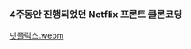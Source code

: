 ### 4주동안 진행되었던 Netflix 프론트 클론코딩

[넷플릭스.webm](https://user-images.githubusercontent.com/14178811/184592780-c2ff5053-9a79-4779-a6be-fbbd12e42f1a.webm)
